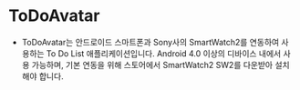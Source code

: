 ToDoAvatar
===================


- ToDoAvatar는 안드로이드 스마트폰과 Sony사의 SmartWatch2를 연동하여 사용하는 To Do List 애플리케이션입니다. Android 4.0 이상의 디바이스 내에서 사용 가능하며, 기본 연동을 위해 스토어에서 SmartWatch2 SW2를 다운받아 설치해야 합니다.
